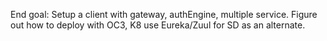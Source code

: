 End goal: 
Setup a client with gateway, authEngine, multiple service.
Figure out how to deploy with OC3, K8 
use Eureka/Zuul for SD as an alternate. 
